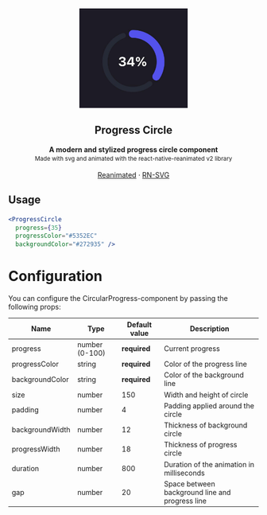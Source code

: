 <br />
<p align="center">
  <img src="./assets/circle.jpeg" height="200px" alt="Progress Circle">


  <h2 align="center">Progress Circle</h2>

  <p align="center">
    <strong>A modern and stylized progress circle component</strong>
    <br />
    <small>Made with svg and animated with the react-native-reanimated v2 library</small>
    <br />
    <br />
    <a href="https://docs.expo.io/versions/latest/sdk/reanimated/">Reanimated</a>
    ·
    <a href="https://docs.expo.io/versions/v40.0.0/sdk/svg/">RN-SVG</a>
  </p>
</p>


## Usage

```jsx
<ProgressCircle
  progress={35}
  progressColor="#5352EC"
  backgroundColor="#272935" />
```


# Configuration

You can configure the CircularProgress-component by passing the following props:

Name                  | Type                   | Default value           | Description
----------------------|------------------------|-------------------------|--------------
progress              | number (0-100)         | **required**            | Current progress
progressColor         | string                 | **required**            | Color of the progress line
backgroundColor       | string                 | **required**            | Color of the background line
size                  | number                 | 150                     | Width and height of circle
padding               | number                 | 4                       | Padding applied around the circle
backgroundWidth       | number                 | 12                      | Thickness of background circle
progressWidth         | number                 | 18                      | Thickness of progress circle
duration              | number                 | 800                     | Duration of the animation in milliseconds
gap                   | number                 | 20                      | Space between background line and progress line